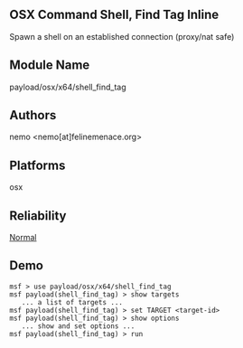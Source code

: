 ## OSX Command Shell, Find Tag Inline

Spawn a shell on an established connection (proxy/nat safe)


## Module Name
payload/osx/x64/shell_find_tag

## Authors
nemo <nemo[at]felinemenace.org>





## Platforms
osx

## Reliability
[Normal](https://github.com/rapid7/metasploit-framework/wiki/Exploit-Ranking)

## Demo

```
msf > use payload/osx/x64/shell_find_tag
msf payload(shell_find_tag) > show targets
   ... a list of targets ...
msf payload(shell_find_tag) > set TARGET <target-id>
msf payload(shell_find_tag) > show options
   ... show and set options ...
msf payload(shell_find_tag) > run
```
    
    